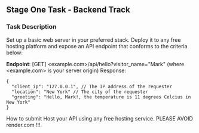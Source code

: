 ## Stage One Task - Backend Track

### Task Description
Set up a basic web server in your preferred stack. Deploy it to any free hosting platform and expose an API endpoint that conforms to the criteria below: <br/>

<b>Endpoint</b>: [GET] <example.com>/api/hello?visitor_name="Mark" (where <example.com> is your server origin)
Response:
```
{
  "client_ip": "127.0.0.1", // The IP address of the requester
  "location": "New York" // The city of the requester
  "greeting": "Hello, Mark!, the temperature is 11 degrees Celcius in New York"
}
```
How to submit
Host your API using any free hosting service. PLEASE AVOID render.com !!!.